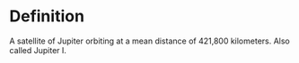 # Definition

A satellite of Jupiter orbiting at a mean distance of 421,800
kilometers. Also called Jupiter I.
